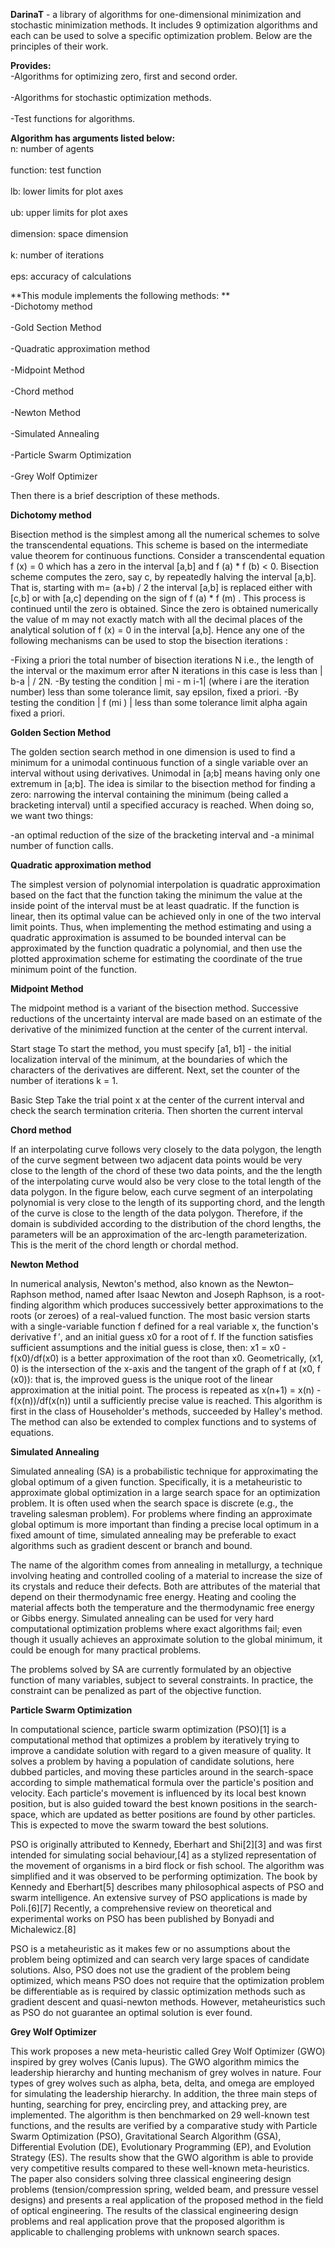 **DarinaT** - a library of algorithms for one-dimensional minimization and stochastic minimization methods. It includes 9 optimization algorithms and each can be used to solve a specific optimization problem. Below are the principles of their work.

**Provides:**
  <br>-Algorithms for optimizing zero, first and second order. <br>
  <br>-Algorithms for stochastic optimization methods. <br>
  <br>-Test functions for algorithms.<br>
  
**Algorithm has arguments listed below:**
 <br> n: number of agents<br>
 <br> function: test function<br>
 <br> lb: lower limits for plot axes<br>
 <br> ub: upper limits for plot axes<br>
 <br> dimension: space dimension<br>
 <br> k: number of iterations<br>
 <br> eps: accuracy of calculations<br>
  
 **This module implements the following methods: **
  <br>-Dichotomy method<br>
  <br>-Gold Section Method<br>
  <br>-Quadratic approximation method<br>
  <br>-Midpoint Method<br>
  <br>-Chord method<br>
  <br>-Newton Method<br>
  <br>-Simulated Annealing<br>
  <br>-Particle Swarm Optimization<br>
  <br>-Grey Wolf Optimizer<br>
  
  
Then there is a brief description of these methods.

**Dichotomy method**

Bisection method is the simplest among all the numerical schemes to solve the transcendental equations. This scheme is based on the intermediate value theorem for continuous functions. Consider a transcendental equation f (x) = 0  which has a zero in the interval [a,b] and f (a) * f (b) < 0. Bisection scheme computes the zero, say c, by repeatedly halving the interval [a,b]. That is, starting with m= (a+b) / 2 the interval [a,b] is replaced either with [c,b] or with [a,c] depending on the sign of f (a) * f (m) . This process is continued until the zero is obtained. Since the zero is obtained numerically the value of m may not exactly match with all the decimal places of the analytical solution of f (x) = 0 in the interval [a,b]. Hence any one of the following mechanisms can be used to stop the bisection iterations :

  -Fixing a priori the total number of bisection iterations N i.e., the length of the interval or the maximum error after N iterations in this case is less than | b-a | / 2N.
  -By testing the condition  | mi - m i-1| (where i are the iteration number) less than some tolerance limit, say epsilon, fixed a priori. 
  -By testing the condition | f (mi ) | less than some tolerance limit alpha again fixed a priori.




**Golden Section Method**

The golden section search method in one dimension is used to find a minimum for a unimodal continuous function of a single variable over an interval without using derivatives. Unimodal in  [a;b] means having only one extremum in [a;b]. The idea is similar to the bisection method for finding a zero: narrowing the interval containing the minimum (being called a bracketing interval) until a specified accuracy is reached. When doing so, we want two things:

  -an optimal reduction of the size of the bracketing interval and
  -a minimal number of function calls.
  
  
  
  
**Quadratic approximation method**

The simplest version of polynomial interpolation is quadratic approximation based on the fact that the function taking the minimum the value at the inside point of the interval must be at least quadratic. If the function is linear, then its optimal value can be achieved only in one of the two interval limit points. Thus, when implementing the method estimating and using a quadratic approximation is assumed to be bounded interval can be approximated by the function quadratic a polynomial, and then use the plotted  approximation scheme for estimating the coordinate of the true minimum point of the function.



**Midpoint Method**

The midpoint method is a variant of the bisection method. Successive reductions of the uncertainty interval are made based on an estimate of the derivative of the minimized function at the center of the current interval.

Start stage To start the method, you must specify [a1, b1] - the initial localization interval of the minimum, at the boundaries of which the characters of the derivatives are different. Next, set the counter of the number of iterations k = 1.

Basic Step Take the trial point x at the center of the current interval and check the search termination criteria. Then shorten the current interval




**Chord method**

If an interpolating curve follows very closely to the data polygon, the length of the curve segment between two adjacent data points would be very close to the length of the chord of these two data points, and the the length of the interpolating curve would also be very close to the total length of the data polygon. In the figure below, each curve segment of an interpolating polynomial is very close to the length of its supporting chord, and the length of the curve is close to the length of the data polygon. Therefore, if the domain is subdivided according to the distribution of the chord lengths, the parameters will be an approximation of the arc-length parameterization. This is the merit of the chord length or chordal method.





**Newton Method**

In numerical analysis, Newton's method, also known as the Newton–Raphson method, named after Isaac Newton and Joseph Raphson, is a root-finding algorithm which produces successively better approximations to the roots (or zeroes) of a real-valued function. The most basic version starts with a single-variable function f defined for a real variable x, the function's derivative f ′, and an initial guess x0 for a root of f. If the function satisfies sufficient assumptions and the initial guess is close, then:  x1 = x0 - f(x0)/df(x0)  is a better approximation of the root than x0. Geometrically, (x1, 0) is the intersection of the x-axis and the tangent of the graph of f at (x0, f (x0)): that is, the improved guess is the unique root of the linear approximation at the initial point. The process is repeated as  x(n+1) = x(n) - f(x(n))/df(x(n))  until a sufficiently precise value is reached. This algorithm is first in the class of Householder's methods, succeeded by Halley's method. The method can also be extended to complex functions and to systems of equations.





**Simulated Annealing**

Simulated annealing (SA) is a probabilistic technique for approximating the global optimum of a given function. Specifically, it is a metaheuristic to approximate global optimization in a large search space for an optimization problem. It is often used when the search space is discrete (e.g., the traveling salesman problem). For problems where finding an approximate global optimum is more important than finding a precise local optimum in a fixed amount of time, simulated annealing may be preferable to exact algorithms such as gradient descent or branch and bound.

The name of the algorithm comes from annealing in metallurgy, a technique involving heating and controlled cooling of a material to increase the size of its crystals and reduce their defects. Both are attributes of the material that depend on their thermodynamic free energy. Heating and cooling the material affects both the temperature and the thermodynamic free energy or Gibbs energy. Simulated annealing can be used for very hard computational optimization problems where exact algorithms fail; even though it usually achieves an approximate solution to the global minimum, it could be enough for many practical problems.

The problems solved by SA are currently formulated by an objective function of many variables, subject to several constraints. In practice, the constraint can be penalized as part of the objective function.





**Particle Swarm Optimization**

In computational science, particle swarm optimization (PSO)[1] is a computational method that optimizes a problem by iteratively trying to improve a candidate solution with regard to a given measure of quality. It solves a problem by having a population of candidate solutions, here dubbed particles, and moving these particles around in the search-space according to simple mathematical formula over the particle's position and velocity. Each particle's movement is influenced by its local best known position, but is also guided toward the best known positions in the search-space, which are updated as better positions are found by other particles. This is expected to move the swarm toward the best solutions.

PSO is originally attributed to Kennedy, Eberhart and Shi[2][3] and was first intended for simulating social behaviour,[4] as a stylized representation of the movement of organisms in a bird flock or fish school. The algorithm was simplified and it was observed to be performing optimization. The book by Kennedy and Eberhart[5] describes many philosophical aspects of PSO and swarm intelligence. An extensive survey of PSO applications is made by Poli.[6][7] Recently, a comprehensive review on theoretical and experimental works on PSO has been published by Bonyadi and Michalewicz.[8]

PSO is a metaheuristic as it makes few or no assumptions about the problem being optimized and can search very large spaces of candidate solutions. Also, PSO does not use the gradient of the problem being optimized, which means PSO does not require that the optimization problem be differentiable as is required by classic optimization methods such as gradient descent and quasi-newton methods. However, metaheuristics such as PSO do not guarantee an optimal solution is ever found.




**Grey Wolf Optimizer**

This work proposes a new meta-heuristic called Grey Wolf Optimizer (GWO) inspired by grey wolves (Canis lupus). The GWO algorithm mimics the leadership hierarchy and hunting mechanism of grey wolves in nature. Four types of grey wolves such as alpha, beta, delta, and omega are employed for simulating the leadership hierarchy. In addition, the three main steps of hunting, searching for prey, encircling prey, and attacking prey, are implemented. The algorithm is then benchmarked on 29 well-known test functions, and the results are verified by a comparative study with Particle Swarm Optimization (PSO), Gravitational Search Algorithm (GSA), Differential Evolution (DE), Evolutionary Programming (EP), and Evolution Strategy (ES). The results show that the GWO algorithm is able to provide very competitive results compared to these well-known meta-heuristics. The paper also considers solving three classical engineering design problems (tension/compression spring, welded beam, and pressure vessel designs) and presents a real application of the proposed method in the field of optical engineering. The results of the classical engineering design problems and real application prove that the proposed algorithm is applicable to challenging problems with unknown search spaces.
